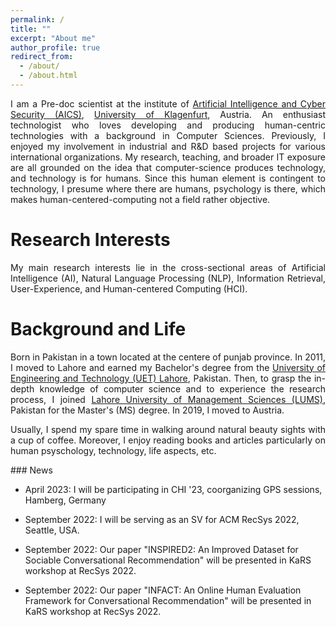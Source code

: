 ```yaml
---
permalink: /
title: ""
excerpt: "About me"
author_profile: true
redirect_from: 
  - /about/
  - /about.html
---
```


<div style="text-align: justify"> 
I am a Pre-doc scientist at the institute of <a href="https://www.aau.at/en/aics/"> Artificial Intelligence and Cyber Security 
(AICS)</a>, <a href="https://www.aau.at/en/">University of Klagenfurt</a>, Austria. An enthusiast technologist who 
loves developing and producing human-centric technologies with a background in Computer Sciences.
Previously, I enjoyed my involvement in industrial and R&D based projects for various 
international organizations. My research, teaching, and broader IT exposure are all grounded
on the idea that computer-science produces technology, and technology is for humans. Since this human element is 
contingent to technology, I presume where there are humans, psychology is there, which 
makes human-centered-computing not a field rather objective.
<br />
</div>

Research Interests
======
<div style="text-align: justify"> 
My main research interests lie in the cross-sectional areas of Artificial Intelligence (AI), 
Natural Language Processing (NLP), Information Retrieval, User-Experience, and Human-centered Computing (HCI). 

</div>

Background and Life
======
<div style="text-align: justify"> 
Born in Pakistan in a town located at the centere of punjab province.
In 2011, I moved to  Lahore and earned my Bachelor's degree 
from the <a href="https://www.uet.edu.pk"> University of Engineering and Technology (UET) Lahore</a>, Pakistan.
Then, to grasp the in-depth knowledge of computer science and to experience the research process, 
I joined <a href="https://lums.edu.pk/">Lahore University of Management Sciences (LUMS)</a>, Pakistan for the Master's (MS) degree. In 2019, I moved to Austria. 


Usually, I spend my spare time in walking around natural beauty sights with a cup of coffee. 
Moreover, I enjoy reading books and articles particularly on human psyschology, 
technology, life aspects, etc.
</div>
### News

- April 2023: I will be participating in CHI '23, coorganizing GPS sessions, Hamberg, Germany

- September 2022: I will be serving as an SV for ACM RecSys 2022, Seattle, USA.

- September 2022: Our paper "INSPIRED2: An Improved Dataset for Sociable Conversational Recommendation" will be presented in KaRS workshop at RecSys 2022.

- September 2022: Our paper "INFACT: An Online Human Evaluation Framework for Conversational Recommendation" will be presented in KaRS workshop at RecSys 2022.


